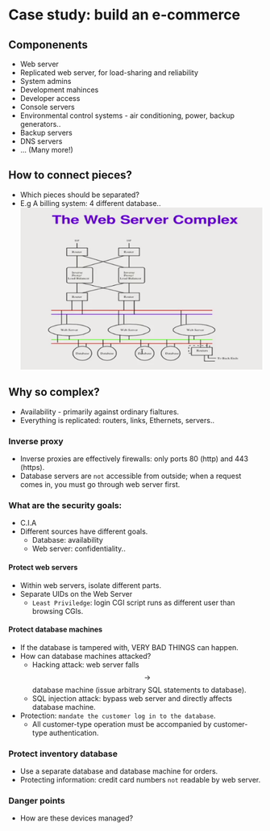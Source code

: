 # Case study: build an e-commerce

## Componenents
* Web server
* Replicated web server, for load-sharing and reliability
* System admins
* Development mahinces
* Developer access
* Console servers
* Environmental control systems - air conditioning, power, backup generators..
* Backup servers
* DNS servers
* ... (Many more!)

## How to connect pieces?
* Which pieces should be separated?
* E.g A billing system: 4 different database..
    ![Web server Complex](images/Sys_1.png)

## Why so complex?
* Availability - primarily against ordinary fialtures.
* Everything is replicated: routers, links, Ethernets, servers..

### Inverse proxy
* Inverse proxies are effectively firewalls: only ports 80 (http) and 443 (https).
* Database servers are `not` accessible from outside; when a request comes in, you must go through web server first.

### What are the security goals:
* C.I.A
* Different sources have different goals. 
    * Database: availability
    * Web server: confidentiality..

#### Protect web servers
* Within web servers, isolate different parts.
* Separate UIDs on the Web Server
    * `Least Priviledge`: login CGI script runs as different user than browsing CGIs.

#### Protect database machines
* If the database is tampered with, VERY BAD THINGS can happen.
* How can database machines attacked?
    * Hacking attack: web server falls $$\rightarrow$$ database machine (issue arbitrary SQL statements to database).
    * SQL injection attack: bypass web server and directly affects database machine.
* Protection: `mandate the customer log in to the database`.
    * All customer-type operation must be accompanied by customer-type authentication.

### Protect inventory database
* Use a separate database and database machine for orders.
* Protecting information: credit card numbers `not` readable by web server.


### Danger points
* How are these devices managed?






